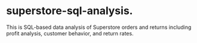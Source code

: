 # superstore-sql-analysis.
This is SQL-based data analysis of Superstore orders and returns including profit analysis, customer behavior, and return rates.
